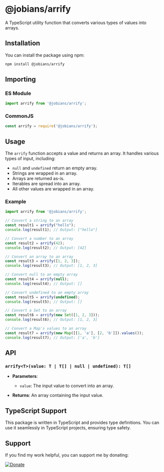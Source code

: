 # @jobians/arrify

A TypeScript utility function that converts various types of values into arrays.

## Installation

You can install the package using npm:

```bash
npm install @jobians/arrify
```

## Importing

### ES Module

```typescript
import arrify from '@jobians/arrify';
```

### CommonJS

```javascript
const arrify = require('@jobians/arrify');
```

## Usage

The `arrify` function accepts a value and returns an array. It handles various types of input, including:

- `null` and `undefined` return an empty array.
- Strings are wrapped in an array.
- Arrays are returned as-is.
- Iterables are spread into an array.
- All other values are wrapped in an array.

### Example

```typescript
import arrify from '@jobians/arrify';

// Convert a string to an array
const result1 = arrify("hello");
console.log(result1); // Output: ["hello"]

// Convert a number to an array
const result2 = arrify(42);
console.log(result2); // Output: [42]

// Convert an array to an array
const result3 = arrify([1, 2, 3]);
console.log(result3); // Output: [1, 2, 3]

// Convert null to an empty array
const result4 = arrify(null);
console.log(result4); // Output: []

// Convert undefined to an empty array
const result5 = arrify(undefined);
console.log(result5); // Output: []

// Convert a Set to an array
const result6 = arrify(new Set([1, 2, 3]));
console.log(result6); // Output: [1, 2, 3]

// Convert a Map's values to an array
const result7 = arrify(new Map([[1, 'a'], [2, 'b']]).values());
console.log(result7); // Output: ['a', 'b']
```

## API

### `arrify<T>(value: T | T[] | null | undefined): T[]`

- **Parameters**:
  - `value`: The input value to convert into an array.

- **Returns**: An array containing the input value.

## TypeScript Support

This package is written in TypeScript and provides type definitions. You can use it seamlessly in TypeScript projects, ensuring type safety.

## Support

If you find my work helpful, you can support me by donating:

[![Donate](https://img.shields.io/badge/Donate-Crypto-0070BA.svg)](https://cwallet.com/t/TE6A6KMV)